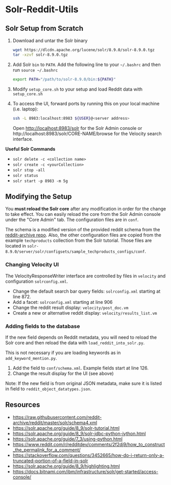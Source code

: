 # Solr-Reddit-Utils

## Solr Setup from Scratch
1. Download and untar the Solr binary
   ```bash
   wget https://dlcdn.apache.org/lucene/solr/8.9.0/solr-8.9.0.tgz
   tar -xzvf solr-8.9.0.tgz
   ```
   
2. Add Solr `bin` to `PATH`. Add the following line to your `~/.bashrc` and then run `source ~/.bashrc`
   ```bash
   export PATH="/path/to/solr-8.9.0/bin:${PATH}"
   ```

3. Modify `setup_core.sh` to your setup and load Reddit data with `setup_core.sh`

4. To access the UI, forward ports by running this on your local machine (i.e. laptop): 
   ```bash
   ssh -L 8983:localhost:8983 ${USER}@<server address>
   ```
   Open [http://localhost:8983/solr](http://localhost:8983/solr) for the Solr Admin console or http://localhost:8983/solr/CORE-NAME/browse for the Velocity search interface.

**Useful Solr Commands**
* `solr delete -c <collection name>`
* `solr create -c <yourCollection>`
* `solr stop -all`
* `solr status`
* `solr start -p 8983 -m 5g`

## Modifying the Setup
You **must reload the Solr core** after any modification in order for the change to take effect. 
You can easily reload the core from the Solr Admin console under the "Core Admin" tab.
The configuration files are in `conf`.

The schema is a modified version of the provided reddit schema from the 
[reddit-archive repo](https://raw.githubusercontent.com/reddit-archive/reddit/master/solr/schema4.xml). 
Also, the other configuration files are copied from the example `techproducts` collection from the Solr tutorial. 
Those files are located in `solr-8.9.0/server/solr/configsets/sample_techproducts_configs/conf`.

### Changing Velocity UI
The VelocityResponseWriter interface are controlled by files in `velocity` and configuration `solrconfig.xml`.
* Change the default search bar query fields: `solrconfig.xml` starting at line 872.
* Add a facet: `solrconfig.xml` starting at line 906
* Change the reddit result display: `velocity/post_doc.vm`
* Create a new or alternative reddit display: `velocity/results_list.vm`

### Adding fields to the database
If the new field depends on Reddit metadata, you will need to reload the Solr core and then 
reload the data with `load_reddit_into_solr.py`.

This is not necessary if you are loading keywords as in `add_keyword_mention.py`.

1. Add the field to `conf/schema.xml`. Example fields start at line 126.
2. Change the result display for the UI (see above)

Note: If the new field is from original JSON metadata, make sure it is listed in field to `reddit_object_datatypes.json`.

## Resources
* https://raw.githubusercontent.com/reddit-archive/reddit/master/solr/schema4.xml
* https://solr.apache.org/guide/8_9/solr-tutorial.html
* https://solr.apache.org/guide/8_9/solr-jdbc-python-jython.html
* https://solr.apache.org/guide/7_3/using-python.html
* https://www.reddit.com/r/redditdev/comments/2f2dj9/how_to_construct_the_permalink_for_a_comment/
* https://stackoverflow.com/questions/3452665/how-do-i-return-only-a-truncated-portion-of-a-field-in-solr
* https://solr.apache.org/guide/8_9/highlighting.html
* https://docs.bitnami.com/ibm/infrastructure/solr/get-started/access-console/

